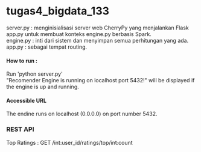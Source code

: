 # tugas4_bigdata_133


server.py : menginisialisasi server web CherryPy yang menjalankan Flask app.py untuk membuat konteks engine.py berbasis Spark.<br>
engine.py : inti dari sistem dan menyimpan semua perhitungan yang ada.<br>
app.py : sebagai tempat routing.<br>

#### How to run :<br>
Run 'python server.py'<br>
"Recomender Engine is running on localhost port 5432!" will be displayed if the engine is up and running.

#### Accessible URL<br>
The endine runs on localhost (0.0.0.0) on port number 5432.

### REST API
Top Ratings : GET /int:user_id/ratings/top/int:count 
